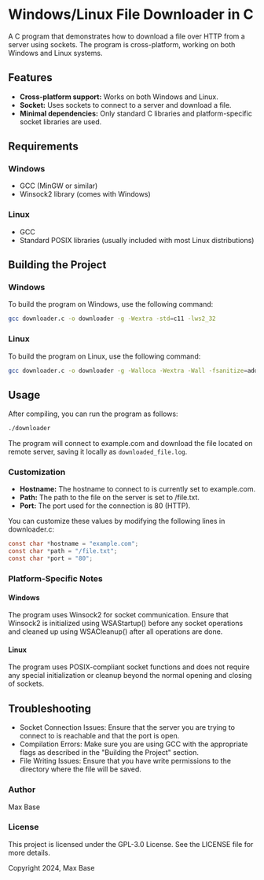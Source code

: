 # Windows/Linux File Downloader in C

A C program that demonstrates how to download a file over HTTP from a server using sockets. The program is cross-platform, working on both Windows and Linux systems.

## Features

- **Cross-platform support:** Works on both Windows and Linux.
- **Socket:** Uses sockets to connect to a server and download a file.
- **Minimal dependencies:** Only standard C libraries and platform-specific socket libraries are used.

## Requirements

### Windows

- GCC (MinGW or similar)
- Winsock2 library (comes with Windows)

### Linux

- GCC
- Standard POSIX libraries (usually included with most Linux distributions)

## Building the Project

### Windows

To build the program on Windows, use the following command:

```bash
gcc downloader.c -o downloader -g -Wextra -std=c11 -lws2_32
```

### Linux

To build the program on Linux, use the following command:

```bash
gcc downloader.c -o downloader -g -Walloca -Wextra -Wall -fsanitize=address,undefined -std=c11
```

## Usage

After compiling, you can run the program as follows:

```bash
./downloader
```

The program will connect to example.com and download the file located on remote server, saving it locally as `downloaded_file.log`.

### Customization

- **Hostname:** The hostname to connect to is currently set to example.com.
- **Path:** The path to the file on the server is set to /file.txt.
- **Port:** The port used for the connection is 80 (HTTP).

You can customize these values by modifying the following lines in downloader.c:

```c
const char *hostname = "example.com";
const char *path = "/file.txt";
const char *port = "80";
```

### Platform-Specific Notes

#### Windows

The program uses Winsock2 for socket communication. Ensure that Winsock2 is initialized using WSAStartup() before any socket operations and cleaned up using WSACleanup() after all operations are done.

#### Linux

The program uses POSIX-compliant socket functions and does not require any special initialization or cleanup beyond the normal opening and closing of sockets.

## Troubleshooting

- Socket Connection Issues: Ensure that the server you are trying to connect to is reachable and that the port is open.
- Compilation Errors: Make sure you are using GCC with the appropriate flags as described in the "Building the Project" section.
- File Writing Issues: Ensure that you have write permissions to the directory where the file will be saved.

### Author

Max Base

### License

This project is licensed under the GPL-3.0 License. See the LICENSE file for more details.

Copyright 2024, Max Base
